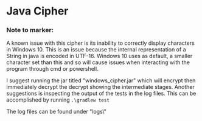 # Java Cipher

### Note to marker:
A known issue with this cipher is its inability
to correctly display characters in Windows 10. This is an issue because
the internal representation of a String in java is encoded in UTF-16. Windows 10
uses as default, a smaller character set than this and so will cause
issues when interacting with the program through cmd or powershell.

I suggest running the jar titled "windows_cipher.jar" which will encrypt then immediately decrypt the
decrypt showing the intermediate stages. Another suggestions is inspecting the output of the tests in the 
log files. This can be accomplished by running `.\gradlew test`

The log files can be found under "logs\\"